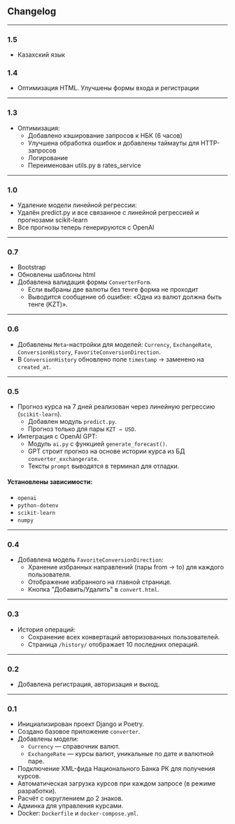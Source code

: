 ## Changelog
---
### 1.5
- Казахский язык
  

### 1.4
- Оптимизация HTML. Улучшены формы входа и регистрации
  
---

### 1.3
- Оптимизация:
  - Добавлено кэширование запросов к НБК (6 часов)
  - Улучшена обработка ошибок и добавлены таймауты для HTTP-запросов
  - Логирование
  - Переименован utils.py в rates_service
---

### 1.0
- Удаление модели линейной регрессии:
- Удалён predict.py и все связанное с линейной регрессией и прогнозами scikit-learn
- Все прогнозы теперь генерируются с OpenAI

---

### 0.7
- Bootstrap
- Обновлены шаблоны html
- Добавлена валидация формы `ConverterForm`.
  - Если выбраны две валюты без тенге форма не проходит
  - Выводится сообщение об ошибке: «Одна из валют должна быть тенге (KZT)».

---

### 0.6
- Добавлены `Meta`-настройки для моделей: `Currency`, `ExchangeRate`, `ConversionHistory`, `FavoriteConversionDirection`.
- В `ConversionHistory` обновлено поле `timestamp` → заменено на `created_at`.

---

### 0.5
- Прогноз курса на 7 дней реализован через линейную регрессию (`scikit-learn`).
  - Добавлен модуль `predict.py`.
  - Прогноз только для пары `KZT → USD`.
- Интеграция с OpenAI GPT:
  - Модуль `ai.py` с функцией `generate_forecast()`.
  - GPT строит прогноз на основе истории курса из БД `converter_exchangerate`.
  - Тексты `prompt` выводятся в терминал для отладки.

#### Установлены зависимости:
- `openai`
- `python-dotenv`
- `scikit-learn`
- `numpy`

---

### 0.4
- Добавлена модель `FavoriteConversionDirection`:
  - Хранение избранных направлений (пары from → to) для каждого пользователя.
  - Отображение избранного на главной странице.
  - Кнопка "Добавить/Удалить" в `convert.html`.

---

### 0.3
- История операций:
  - Сохранение всех конвертаций авторизованных пользователей.
  - Страница `/history/` отображает 10 последних операций.

---

### 0.2
- Добавлена регистрация, авторизация и выход.

---

### 0.1
- Инициализирован проект Django и Poetry.
- Создано базовое приложение `converter`.
- Добавлены модели:
  - `Currency` — справочник валют.
  - `ExchangeRate` — курсы валют, уникальные по дате и валютной паре.
- Подключение XML-фида Национального Банка РК для получения курсов.
- Автоматическая загрузка курсов при каждом запросе (в режиме разработки).
- Расчёт с округлением до 2 знаков.
- Админка для управления курсами.
- Docker: `Dockerfile` и `docker-compose.yml`.
